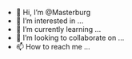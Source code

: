 - 👋 Hi, I’m @Masterburg
- 👀 I’m interested in ...
- 🌱 I’m currently learning ...
- 💞️ I’m looking to collaborate on ...
- 📫 How to reach me ...

<!---
Masterburg/Masterburg is a ✨ special ✨ repository because its `README.md` (this file) appears on your GitHub profile.
You can click the Preview link to take a look at your changes.
--->
